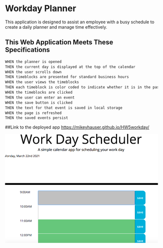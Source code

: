 # Workday Planner
This application is designed to assist an employee with a busy schedule to create a daily planner and manage time effectively.


## This Web Application Meets These Specifications

```md
WHEN the planner is opened
THEN the current day is displayed at the top of the calendar
WHEN the user scrolls down
THEN timeblocks are presented for standard business hours
WHEN the user views the timeblocks
THEN each timeblock is color coded to indicate whether it is in the past, present, or future
WHEN the timeblocks are clicked
THEN the user can enter an event
WHEN the save button is clicked
THEN the text for that event is saved in local storage
WHEN the page is refreshed
THEN the saved events persist
```


##Link to the deployed app
 https://mikeyhauser.github.io/HW5workday/

 
![The weather app includes a search option, a list of cities, and a five-day forecast and current weather conditions for Atlanta.](./Develop/scrn.png)
